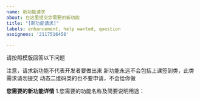 ```yaml
---
name: 新功能请求
about: 在这里提交您需要的新功能
title: "[新功能请求]"
labels: enhancement, help wanted, question
assignees: '2117516450'

---
```


请按照模版回答以下问题

注意，请求新功能不代表开发者要做出来
新功能永远不会包括上课签到类，此类需求请勿提交
动态二维码类的也不要申请，不会给你做

**您需要的新功能详情**
1.您需要的功能名称及简要说明用途：
